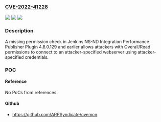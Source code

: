 ### [CVE-2022-41228](https://cve.mitre.org/cgi-bin/cvename.cgi?name=CVE-2022-41228)
![](https://img.shields.io/static/v1?label=Product&message=Jenkins%20NS-ND%20Integration%20Performance%20Publisher%20Plugin&color=blue)
![](https://img.shields.io/static/v1?label=Version&message=n%2Fa&color=blue)
![](https://img.shields.io/static/v1?label=Vulnerability&message=CWE-862%3A%20Missing%20Authorization&color=brighgreen)

### Description

A missing permission check in Jenkins NS-ND Integration Performance Publisher Plugin 4.8.0.129 and earlier allows attackers with Overall/Read permissions to connect to an attacker-specified webserver using attacker-specified credentials.

### POC

#### Reference
No PoCs from references.

#### Github
- https://github.com/ARPSyndicate/cvemon

